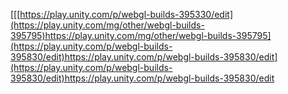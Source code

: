[[[https://play.unity.com/p/webgl-builds-395330/edit](https://play.unity.com/mg/other/webgl-builds-395795)https://play.unity.com/mg/other/webgl-builds-395795](https://play.unity.com/p/webgl-builds-395830/edit)https://play.unity.com/p/webgl-builds-395830/edit](https://play.unity.com/p/webgl-builds-395830/edit)https://play.unity.com/p/webgl-builds-395830/edit
 
